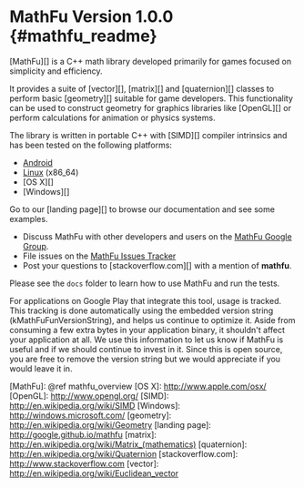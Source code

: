MathFu Version 1.0.0    {#mathfu_readme}
====================

[MathFu][] is a C++ math library developed primarily for games focused on
simplicity and efficiency.

It provides a suite of [vector][], [matrix][] and [quaternion][] classes
to perform basic [geometry][] suitable for game developers.  This functionality
can be used to construct geometry for graphics libraries like [OpenGL][] or
perform calculations for animation or physics systems.

The library is written in portable C++ with [SIMD][] compiler intrinsics and
has been tested on the following platforms:

   * [Android][]
   * [Linux][] (x86_64)
   * [OS X][]
   * [Windows][]

Go to our [landing page][] to browse our documentation and see some examples.

   * Discuss MathFu with other developers and users on the
     [MathFu Google Group][].
   * File issues on the [MathFu Issues Tracker][]
   * Post your questions to [stackoverflow.com][] with a mention of
     **mathfu**.

Please see the `docs` folder to learn how to use MathFu and run the tests.

For applications on Google Play that integrate this tool, usage is tracked.
This tracking is done automatically using the embedded version string
(kMathFuFunVersionString), and helps us continue to optimize it. Aside from
consuming a few extra bytes in your application binary, it shouldn't affect
your application at all. We use this information to let us know if MathFu
is useful and if we should continue to invest in it. Since this is open
source, you are free to remove the version string but we would appreciate if
you would leave it in.

  [Android]: http://www.android.com
  [Linux]: http://en.m.wikipedia.org/wiki/Linux
  [MathFu Google Group]: http://group.google.com/group/mathfulib
  [MathFu Issues Tracker]: http://github.com/google/mathfu/issues
  [MathFu]: @ref mathfu_overview
  [OS X]: http://www.apple.com/osx/
  [OpenGL]: http://www.opengl.org/
  [SIMD]: http://en.wikipedia.org/wiki/SIMD
  [Windows]: http://windows.microsoft.com/
  [geometry]: http://en.wikipedia.org/wiki/Geometry
  [landing page]: http://google.github.io/mathfu
  [matrix]: http://en.wikipedia.org/wiki/Matrix_(mathematics)
  [quaternion]: http://en.wikipedia.org/wiki/Quaternion
  [stackoverflow.com]: http://www.stackoverflow.com
  [vector]: http://en.wikipedia.org/wiki/Euclidean_vector

